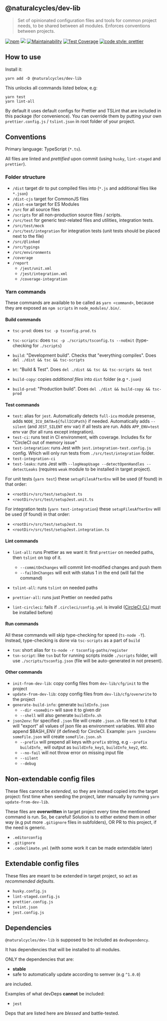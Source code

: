 ## @naturalcycles/dev-lib

> Set of opinionated configuration files and tools for common project needs, to be shared between
> all modules. Enforces conventions between projects.

[![npm](https://img.shields.io/npm/v/@naturalcycles/dev-lib/latest.svg)](https://www.npmjs.com/package/@naturalcycles/dev-lib)
[![](https://circleci.com/gh/NaturalCycles/dev-lib.svg?style=shield&circle-token=cbb20b471eb9c1d5ed975e28c2a79a45671d78ea)](https://circleci.com/gh/NaturalCycles/dev-lib)
[![Maintainability](https://api.codeclimate.com/v1/badges/2f796927dce4bc0db5f6/maintainability)](https://codeclimate.com/github/NaturalCycles/dev-lib/maintainability)
[![Test Coverage](https://api.codeclimate.com/v1/badges/2f796927dce4bc0db5f6/test_coverage)](https://codeclimate.com/github/NaturalCycles/dev-lib/test_coverage)
[![code style: prettier](https://img.shields.io/badge/code_style-prettier-ff69b4.svg?style=flat-square)](https://github.com/prettier/prettier)

## How to use

Install it:

    yarn add -D @naturalcycles/dev-lib

This unlocks all commands listed below, e.g:

    yarn test
    yarn lint-all

By default it uses default configs for Prettier and TSLint that are included in this package (for
convenience). You can override them by putting your own `prettier.config.js` / `tslint.json` in root
folder of your project.

## Conventions

Primary language: TypeScript (`*.ts`).

All files are linted and _prettified_ upon commit (using `husky`, `lint-staged` and `prettier`).

### Folder structure

- `/dist` target dir to put compiled files into (`*.js` and additional files like `*.json`)
- `/dist-cjs` target for CommonJS files
- `/dist-esm` target for ES Modules
- `/src` for all source files
- `/scripts` for all non-production source files / scripts.
- `/src/test` for generic test-related files and utilities, integration tests.
- `/src/test/mock`
- `/src/test/integration` for integration tests (unit tests should be placed next to the file)
- `/src/@linked`
- `/src/typings`
- `/src/environments`
- `/coverage`
- `/report`
  - `/jest/unit.xml`
  - `/jest/integration.xml`
  - `/coverage-integration`

### Yarn commands

These commands are available to be called as `yarn <command>`, because they are exposed as
`npm scripts` in `node_modules/.bin/`.

#### Build commands

- `tsc-prod`: does `tsc -p tsconfig.prod.ts`
- `tsc-scripts`: does `tsc -p ./scripts/tsconfig.ts --noEmit` (type-checking for `./scripts`)

- `build`: "Development build". Checks that "everything compiles". Does
  `del ./dist && tsc && tsc-scripts`
- `bt`: "Build & Test". Does `del ./dist && tsc && tsc-scripts && test`

- `build-copy`: copies _additional files_ into `dist` folder (e.g `*.json`)
- `build-prod`: "Production build". Does `del ./dist && build-copy && tsc-prod`

#### Test commands

- `test`: alias for `jest`. Automatically detects `full-icu` module presense, adds
  `NODE_ICU_DATA=${fullICUPath}` if needed. Automatically adds `--silent` (and `JEST_SILENT` env
  var) if all tests are run. Adds `APP_ENV=test` env var (for all runs except integration).
- `test-ci`: runs test in CI environment, with coverage. Includes fix for "CircleCI out of memory
  issue"
- `test-integration`: runs Jest with `jest.integration-test.config.js` config. Which will only run
  tests from `./src/test/integration` folder.
- `test-integration-ci`
- `test-leaks`: runs Jest with `--logHeapUsage --detectOpenHandles --detectLeaks` (requires `weak`
  module to be installed in target project).

For unit tests (`yarn test`) these `setupFilesAfterEnv` will be used (if found) in that order:

- `<rootDir>/src/test/setupJest.ts`
- `<rootDir>/src/test/setupJest.unit.ts`

For integration tests (`yarn test-integration`) these `setupFilesAfterEnv` will be used (if found)
in that order:

- `<rootDir>/src/test/setupJest.ts`
- `<rootDir>/src/test/setupJest.integration.ts`

#### Lint commands

- `lint-all`: runs Prettier as we want it: first `prettier` on needed paths, then `tslint` on top of
  it.

  - `--commitOnChanges` will commit lint-modified changes and push them
  - `--failOnChanges` will exit with status 1 in the end (will fail the command)

- `tslint-all`: runs `tslint` on needed paths
- `prettier-all`: runs just Prettier on needed paths
- `lint-circleci`: fails if `.circleci/config.yml` is invalid
  ([CircleCI CLI](https://circleci.com/docs/2.0/local-cli/) must be installed before)

#### Run commands

All these commands will skip type-checking for speed (`ts-node -T`). Instead, type-checking is done
via `tsc-scripts` as a part of `build`

- `tsn`: short alias for `ts-node -r tsconfig-paths/register`
- `tsn-script`: like `tsn` but for running scripts inside `./scripts` folder, will use
  `./scripts/tsconfig.json` (file will be auto-generated in not present).

#### Other commands

- `init-from-dev-lib`: copy config files from `dev-lib/cfg/init` to the project
- `update-from-dev-lib`: copy config files from `dev-lib/cfg/overwrite` to the project
- `generate-build-info`: generate `buildInfo.json`
  - `--dir <someDir>` will save it to given dir
  - `--shell` will also generate `buildInfo.sh`
- `json2env`: for specified `.json` file will create `.json.sh` file next to it that will "export"
  all values of json file as environment variables. Will also append \$BASH_ENV (if defined) for
  CircleCI. Example: `yarn json2env someFile.json` will create `someFile.json.sh`
  - `--prefix` will prepend all keys with `prefix` string, e.g `--prefix buildInfo_` will output as
    `buildInfo_key1`, `buildInfo_key2`, etc.
  - `--no-fail` will not throw error on missing input file
  - `--silent`
  - `--debug`

## Non-extendable config files

These files cannot be _extended_, so they are instead copied into the target project: first time
when seeding the project, later manually by running `yarn update-from-dev-lib`.

These files are **overwritten** in target project every time the mentioned command is run. So, be
careful! Solution is to either extend them in other way (e.g put more `.gitignore` files in
subfolders), OR PR to this project, if the need is generic.

- `.editorconfig`
- `.gitignore`
- `.codeclimate.yml` (with some work it can be made extendable later)

## Extendable config files

These files are meant to be extended in target project, so act as _recommended defaults_.

- `husky.config.js`
- `lint-staged.config.js`
- `prettier.config.js`
- `tslint.json`
- `jest.config.js`

## Dependencies

`@naturalcycles/dev-lib` is supposed to be included as `devDependency`.

It has dependencies that will be installed to all modules.

ONLY the dependencies that are:

- **stable**
- safe to automatically update according to semver (e.g `^1.0.0`)

are included.

Examples of what devDeps **cannot** be included:

- `jest`

Deps that are listed here are _blessed_ and battle-tested.
